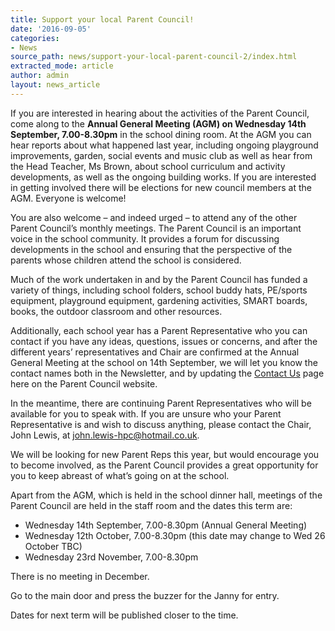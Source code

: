 ```yaml
---
title: Support your local Parent Council!
date: '2016-09-05'
categories:
- News
source_path: news/support-your-local-parent-council-2/index.html
extracted_mode: article
author: admin
layout: news_article
---
```

If you are interested in hearing about the activities of the Parent Council, come along to the&nbsp;**Annual General Meeting (AGM) on Wednesday 14th September, 7.00-8.30pm** in the school dining room. At the AGM you can hear reports about what happened last year, including ongoing playground improvements, garden, social events and music club as well as hear from the Head Teacher, Ms Brown, about school curriculum and activity developments, as well as the ongoing building works. If you are interested in getting involved there will be elections for new council members at the AGM. Everyone is welcome!

You are also welcome – and indeed urged – to attend any of the other Parent Council’s monthly meetings. The Parent Council is an important voice in the school community. It provides a forum for discussing developments in the school and ensuring that the perspective of the parents whose children attend the school is considered.

Much of the work undertaken in and by the Parent Council has funded a variety of things, including school folders, school buddy hats, PE/sports equipment, playground equipment, gardening activities, SMART boards, books, the outdoor classroom and other resources.

Additionally, each school year has a Parent Representative who you can contact if you have any ideas, questions, issues or concerns, and after the different years’ representatives and Chair are confirmed at the Annual General Meeting at the school on 14th September, we will let you know the contact names both in the Newsletter, and by updating the [Contact Us](contact-us/) page here on the Parent Council website.

In the meantime, there are continuing Parent Representatives who will be available for you to speak with. If you are unsure who your Parent Representative is and wish to discuss anything, please contact the Chair, John Lewis, at [john.lewis-hpc@hotmail.co.uk](mailto:john.lewis-hpc@hotmail.co.uk).

We will be looking for new Parent Reps this year, but would encourage you to become involved, as the Parent Council provides a great opportunity for you to keep abreast of what’s going on at the school.

Apart from the AGM, which is held in the school dinner hall, meetings of the Parent Council are held in the staff room and the dates this term are:

- Wednesday 14th September, 7.00-8.30pm (Annual General Meeting)
- Wednesday 12th October, 7.00-8.30pm (this date may change to Wed 26 October TBC)
- Wednesday 23rd November, 7.00-8.30pm

There is no meeting in December.

Go to the main door and press the buzzer for the Janny for entry.

Dates for next term will be published closer to the time.
